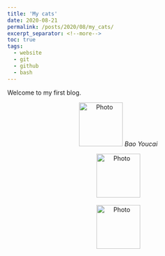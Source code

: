 ```yaml
---
title: 'My cats'
date: 2020-08-21
permalink: /posts/2020/08/my_cats/
excerpt_separator: <!--more-->
toc: true
tags:
  - website
  - git
  - github
  - bash
---
```


Welcome to my first blog.

<p align="center">
  <img src="https://yuboyubo.github.io/yuboshao.github.io/images/baoyoucai.jpg?raw=true" alt="Photo" style="width: 100px;"/> 
  <em>Bao Youcai</em>
</p>
<p align="center">
  <img src="https://yuboyubo.github.io/yuboshao.github.io/image/shaodali.jpg?raw=true" alt="Photo" style="width: 100px;"/> 
  
</p>
<p align="center">
  <img src="https://yuboyubo.github.io/yuboshao.github.io/images/shaoerli.jpg?raw=true" alt="Photo" style="width: 100px;"/> 
</p>

